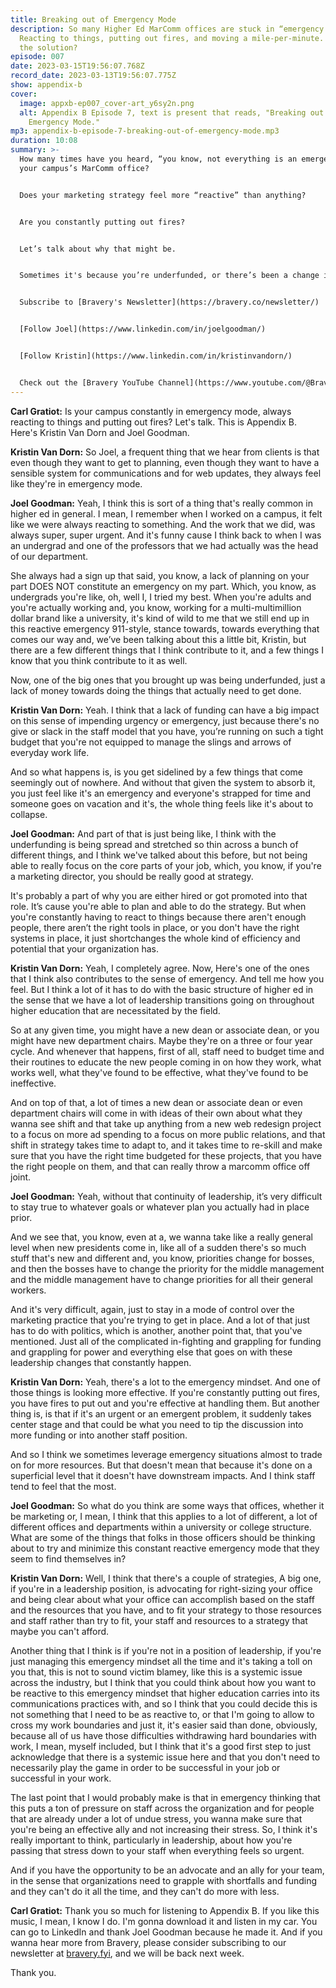 ```yaml
---
title: Breaking out of Emergency Mode
description: So many Higher Ed MarComm offices are stuck in “emergency mode.”
  Reacting to things, putting out fires, and moving a mile-per-minute. What's
  the solution?
episode: 007
date: 2023-03-15T19:56:07.768Z
record_date: 2023-03-13T19:56:07.775Z
show: appendix-b
cover:
  image: appxb-ep007_cover-art_y6sy2n.png
  alt: Appendix B Episode 7, text is present that reads, "Breaking out of
    Emergency Mode."
mp3: appendix-b-episode-7-breaking-out-of-emergency-mode.mp3
duration: 10:08
summary: >-
  How many times have you heard, “you know, not everything is an emergency,” in
  your campus’s MarComm office?


  Does your marketing strategy feel more “reactive” than anything?


  Are you constantly putting out fires?


  Let’s talk about why that might be.


  Sometimes it's because you’re underfunded, or there’s been a change in leadership, but often, it just comes down to setting proper goals and expectations based on the size and abilities of your team.


  Subscribe to [Bravery's Newsletter](https://bravery.co/newsletter/)


  [Follow Joel](https://www.linkedin.com/in/joelgoodman/)


  [Follow Kristin](https://www.linkedin.com/in/kristinvandorn/)


  Check out the [Bravery YouTube Channel](https://www.youtube.com/@BraveryMedia)
---
```

**Carl Gratiot:** Is your campus constantly in emergency mode, always reacting to things and putting out fires? Let's talk. This is Appendix B. Here's Kristin Van Dorn and Joel Goodman. 

**Kristin Van Dorn:** So Joel, a frequent thing that we hear from clients is that even though they want to get to planning, even though they want to have a sensible system for communications and for web updates, they always feel like they're in emergency mode.

**Joel Goodman:** Yeah, I think this is sort of a thing that's really common in higher ed in general. I mean, I remember when I worked on a campus, it felt like we were always reacting to something. And the work that we did, was always super, super urgent. And it's funny cause I think back to when I was an undergrad and one of the professors that we had actually was the head of our department.

She always had a sign up that said, you know, a lack of planning on your part DOES NOT constitute an emergency on my part. Which, you know, as undergrads you're like, oh, well I, I tried my best. When you're adults and you're actually working and, you know, working for a multi-multimillion dollar brand like a university, it's kind of wild to me that we still end up in this reactive emergency 911-style, stance towards, towards everything that comes our way and, we’ve been talking about this a little bit, Kristin, but there are a few different things that I think contribute to it, and a few things I know that you think contribute to it as well.

Now, one of the big ones that you brought up was being underfunded, just a lack of money towards doing the things that actually need to get done. 

**Kristin Van Dorn:** Yeah. I think that a lack of funding can have a big impact on this sense of impending urgency or emergency, just because there's no give or slack in the staff model that you have, you’re running on such a tight budget that you're not equipped to manage the slings and arrows of everyday work life. 

And so what happens is, is you get sidelined by a few things that come seemingly out of nowhere. And without that given the system to absorb it, you just feel like it's an emergency and everyone's strapped for time and someone goes on vacation and it's, the whole thing feels like it's about to collapse.

**Joel Goodman:** And part of that is just being like, I think with the underfunding is being spread and stretched so thin across a bunch of different things, and I think we've talked about this before, but not being able to really focus on the core parts of your job, which, you know, if you're a marketing director, you should be really good at strategy.

It's probably a part of why you are either hired or got promoted into that role. It’s cause you're able to plan and able to do the strategy. But when you're constantly having to react to things because there aren't enough people, there aren’t the right tools in place, or you don't have the right systems in place, it just shortchanges the whole kind of efficiency and potential that your organization has. 

**Kristin Van Dorn:** Yeah, I completely agree. Now, Here's one of the ones that I think also contributes to the sense of emergency. And tell me how you feel. But I think a lot of it has to do with the basic structure of higher ed in the sense that we have a lot of leadership transitions going on throughout higher education that are necessitated by the field. 

So at any given time, you might have a new dean or associate dean, or you might have new department chairs. Maybe they're on a three or four year cycle. And whenever that happens, first of all, staff need to budget time and their routines to educate the new people coming in on how they work, what works well, what they've found to be effective, what they've found to be ineffective.

And on top of that, a lot of times a new dean or associate dean or even department chairs will come in with ideas of their own about what they wanna see shift and that take up anything from a new web redesign project to a focus on more ad spending to a focus on more public relations, and that shift in strategy takes time to adapt to, and it takes time to re-skill and make sure that you have the right time budgeted for these projects, that you have the right people on them, and that can really throw a marcomm office off joint. 

**Joel Goodman:** Yeah, without that continuity of leadership, it’s very difficult to stay true to whatever goals or whatever plan you actually had in place prior.

And we see that, you know, even at a, we wanna take like a really general level when new presidents come in, like all of a sudden there's so much stuff that's new and different and, you know, priorities change for bosses, and then the bosses have to change the priority for the middle management and the middle management have to change priorities for all their general workers.

And it's very difficult, again, just to stay in a mode of control over the marketing practice that you're trying to get in place. And a lot of that just has to do with politics, which is another, another point that, that you've mentioned. Just all of the complicated in-fighting and grappling for funding and grappling for power and everything else that goes on with these leadership changes that constantly happen.

**Kristin Van Dorn:** Yeah, there's a lot to the emergency mindset. And one of those things is looking more effective. If you're constantly putting out fires, you have fires to put out and you're effective at handling them. But another thing is, is that if it's an urgent or an emergent problem, it suddenly takes center stage and that could be what you need to tip the discussion into more funding or into another staff position.

And so I think we sometimes leverage emergency situations almost to trade on for more resources. But that doesn't mean that because it's done on a superficial level that it doesn't have downstream impacts. And I think staff tend to feel that the most.

**Joel Goodman:** So what do you think are some ways that offices, whether it be marketing or, I mean, I think that this applies to a lot of different, a lot of different offices and departments within a university or college structure. What are some of the things that folks in those officers should be thinking about to try and minimize this constant reactive emergency mode that they seem to find themselves in?

**Kristin Van Dorn:** Well, I think that there's a couple of strategies, A big one, if you're in a leadership position, is advocating for right-sizing your office and being clear about what your office can accomplish based on the staff and the resources that you have, and to fit your strategy to those resources and staff rather than try to fit, your staff and resources to a strategy that maybe you can't afford.

Another thing that I think is if you're not in a position of leadership, if you're just managing this emergency mindset all the time and it's taking a toll on you that, this is not to sound victim blamey, like this is a systemic issue across the industry, but I think that you could think about how you want to be reactive to this emergency mindset that higher education carries into its communications practices with, and so I think that you could decide this is not something that I need to be as reactive to, or that I'm going to allow to cross my work boundaries and just it, it's easier said than done, obviously, because all of us have those difficulties withdrawing hard boundaries with work, I mean, myself included, but I think that it's a good first step to just acknowledge that there is a systemic issue here and that you don't need to necessarily play the game in order to be successful in your job or successful in your work.

The last point that I would probably make is that in emergency thinking that this puts a ton of pressure on staff across the organization and for people that are already under a lot of undue stress, you wanna make sure that you're being an effective ally and not increasing their stress. So, I think it's really important to think, particularly in leadership, about how you're passing that stress down to your staff when everything feels so urgent.

And if you have the opportunity to be an advocate and an ally for your team, in the sense that organizations need to grapple with shortfalls and funding and they can't do it all the time, and they can't do more with less.

**Carl Gratiot:** Thank you so much for listening to Appendix B. If you like this music, I mean, I know I do. I'm gonna download it and listen in my car. You can go to LinkedIn and thank Joel Goodman because he made it. And if you wanna hear more from Bravery, please consider subscribing to our newsletter at [bravery.fyi](https://bravery.co/newsletter/), and we will be back next week.

Thank you.